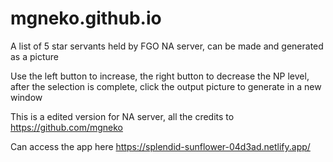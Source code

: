 # mgneko.github.io

A list of 5 star servants held by FGO NA server, can be made and generated as a picture

Use the left button to increase, the right button to decrease the NP level, after the selection is complete, click the output picture to generate in a new window

This is a edited version for NA server, all the credits to https://github.com/mgneko

Can access the app here https://splendid-sunflower-04d3ad.netlify.app/